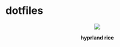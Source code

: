 # dotfiles

<p align="center"> <img src="https://github.com/user-attachments/assets/80aeafe4-4b60-4b28-a068-da855c0831de"> </p>

<p align="center"><strong>hyprland rice</strong></p>

